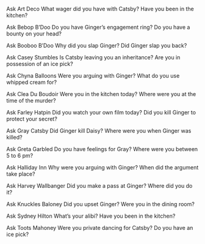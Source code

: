 Ask Art Deco
What wager did you have with Catsby?
Have you been in the kitchen?

Ask Bebop B’Doo
Do you have Ginger’s engagement ring?
Do you have a bounty on your head?

Ask Booboo B’Doo
Why did you slap Ginger?
Did Ginger slap you back?

Ask Casey Stumbles
Is Catsby leaving you an inheritance?
Are you in possession of an ice pick?

Ask Chyna Balloons
Were you arguing with Ginger?
What do you use whipped cream for?

Ask Clea Du Boudoir
Were you in the kitchen today?
Where were you at the time of the murder?

Ask Farley Hatpin
Did you watch your own film today?
Did you kill Ginger to protect your secret?

Ask Gray Catsby
Did Ginger kill Daisy?
Where were you when Ginger was killed?

Ask Greta Garbled
Do you have feelings for Gray?
Where were you between 5 to 6 pm?

Ask Halliday Inn
Why were you arguing with Ginger?
When did the argument take place?

Ask Harvey Wallbanger
Did you make a pass at Ginger?
Where did you do it?

Ask Knuckles Baloney
Did you upset Ginger?
Were you in the dining room?

Ask Sydney Hilton
What’s your alibi?
Have you been in the kitchen?

Ask Toots Mahoney
Were you private dancing for Catsby?
Do you have an ice pick?

